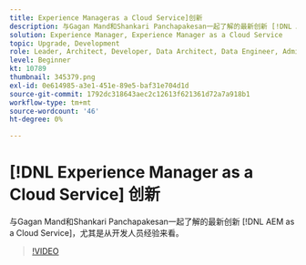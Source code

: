```yaml
---
title: Experience Manageras a Cloud Service]创新
description: 与Gagan Mand和Shankari Panchapakesan一起了解的最新创新 [!DNL AEM as a Cloud Service]，尤其是从开发人员经验来看。
solution: Experience Manager, Experience Manager as a Cloud Service
topic: Upgrade, Development
role: Leader, Architect, Developer, Data Architect, Data Engineer, Admin, User
level: Beginner
kt: 10789
thumbnail: 345379.png
exl-id: 0e614985-a3e1-451e-89e5-baf31e704d1d
source-git-commit: 1792dc318643aec2c12613f621361d72a7a918b1
workflow-type: tm+mt
source-wordcount: '46'
ht-degree: 0%

---
```


# [!DNL Experience Manager as a Cloud Service] 创新

与Gagan Mand和Shankari Panchapakesan一起了解的最新创新 [!DNL AEM as a Cloud Service]，尤其是从开发人员经验来看。

>[!VIDEO](https://video.tv.adobe.com/v/345379/?quality=12&learn=on)
